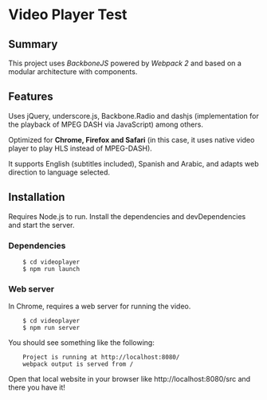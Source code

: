 # Video Player Test

## Summary
This project uses *BackboneJS* powered by *Webpack 2* and based on a modular architecture with components.


## Features

Uses jQuery, underscore.js, Backbone.Radio and dashjs (implementation for the playback of MPEG DASH via JavaScript) among others.

Optimized for **Chrome, Firefox and Safari** (in this case, it uses native video player to play HLS instead of MPEG-DASH).

It supports English (subtitles included), Spanish and Arabic, and adapts web direction to language selected.


## Installation

Requires Node.js to run.
Install the dependencies and devDependencies and start the server.


### Dependencies

        $ cd videoplayer
        $ npm run launch

### Web server

In Chrome, requires a web server for running the video.

        $ cd videoplayer
        $ npm run server

You should see something like the following:

        Project is running at http://localhost:8080/
        webpack output is served from /

Open that local website in your browser like http://localhost:8080/src and there you have it!